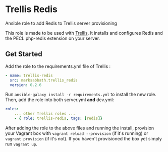 Trellis Redis
=========

Ansible role to add Redis to Trellis server provisioning

This role is made to be used with [Trellis](https://github.com/roots/trellis).
It installs and configures Redis and the PECL php-redis extension on your server.

Get Started
----------------
Add the role to the requirements.yml file of Trellis :
```yaml
- name: trellis-redis
  src: marksabbath.trellis_redis
  version: 0.2.6
```

Run `ansible-galaxy install -r requirements.yml` to install the new role.<br>
Then, add the role into both server.yml **and** dev.yml:
```yaml
roles:
    ... other Trellis roles ...
    - { role: trellis-redis, tags: [redis]}
```

After adding the role to the above files and running the install, provision your Vagrant box with `vagrant reload --provision` (if it's running) or `vagrant provision` (if it's not). If you haven't provisioned the box yet simply run `vagrant up`.
